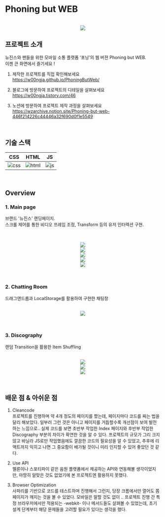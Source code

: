 # Phoning but WEB
 
<p align="center">
  <br>
  <img src="./readmeSrc/logo.png">
  <br>
</p>

## 프로젝트 소개

<p align="justify">
뉴진스와 팬들을 위한 모바일 소통 플랫폼 ‘포닝’의 웹 버젼 Phoning but WEB.
<br>이젠 큰 화면에서 즐기세요 !<br>


1. 제작한 프로젝트를 직접 확인해보세요<br>
https://w00ngja.github.io/PhoningButWeb/

2. 블로그에 방문하여 프로젝트의 디테일을 살펴보세요<br>
https://w00ngja.tistory.com/46<br>

2. 노션에 방문하여 프로젝트 제작 과정을 살펴보세요<br>
https://wzarchive.notion.site/Phoning-but-web-446f214226c44446a32f690d0f1e5549
</p>


<br>

## 기술 스택

|     CSS     |    HTML   |  JS   |
| :--------:  | :--------: | :------: |
|   ![css]    |   ![html]   | ![js] |

<br>

## Overview

### 1. Main page
<p align="justify">
브랜드 '뉴진스' 랜딩페이지.<br>
스크롤 제어를 통한 비디오 프레임 조정, Transform 등의 유저 인터렉션 구현.
</p>


<p align="center">
  <br>
  
  <br>
  <img src="./readmeSrc/ss1.png">
  <br>
  <img src="./readmeSrc/ss2.png">
  <br>
  <img src="./readmeSrc/ss3.png">
  <br>
  <img src="./readmeSrc/ss4.png">
  <br>
  <img src="./readmeSrc/gif1.gif">
  <br>
</p>

<br>

### 2. Chatting Room

<p align="justify">
드래그앤드롭과 LocalStorage를 활용하여 구현한 채팅창
</p>


<p align="center">
  <br>
  <img src="./readmeSrc/ss5.png">
  <br>
</p>

<br>

### 3. Discography

<p align="justify">
랜덤 Transition을 활용한 Item Shuffling
</p>

<p align="center">
  <br>
  <img src="./readmeSrc/ss6.png">
  <br>
  <img src="./readmeSrc/ss7.png">
  <br>
  
  <img src="./readmeSrc/gif2.gif">
  <br>
</p>

<br>

## 배운 점 & 아쉬운 점

<p align="justify">


1. Cleancode<br>
프로젝트를 진행하며 약 4개 정도의 페이지를 짰는데, 페이지마다 코드를 짜는 법을 달리 해보았다. 일부러 그런 것은 아니고 페이지를 거듭할수록 개선점이 보여 발전하는 느낌으로.. 실제 코드를 보면 초반부 작업한 Index 페이지와 후반부 작업한 Discography 부분의 차이가 확연한 것을 알 수 있다. 프로젝트의 규모가 그리 크지 않고 바닐라 JS로만 작업했음에도 깔끔한 코드의 필요성을 알 수 있었고, 추후에 리액트까지 익히고 나면 그 중요함이 배가될 것이니 미리 인지할 수 있어 좋았던 것 같다.


2. Use API<br>
멜론이나 스포티파이 같은 음원 플랫폼에서 제공하는 API와 연동해볼 생각이었지만, 마땅히 알맞은 것도 없었기에 본 프로젝트엔 활용하지 못했다. 



3. Browser Optimization<br>
사파리를 기반으로 코드를 테스트하며 진행해서 그런지, 당장 크롬에서만 열어도 쫌 페이지가 깨지는 것을 볼 수 있었다. 모바일은 말할 것도 없이 .. 프로젝트 진행 간 특정 브라우저에서만 적용되는 -webkit- 이나 메서드들도 살펴볼 수 있었는데, 초기 설계 단계부터 해당 문제들을 고려할 필요가 있다는 생각을 했다.

</p>

<br>

<!-- Stack Icon Refernces -->

[js]: /readmeSrc/javascript.svg
[css]: /readmeSrc/css.svg
[html]: /readmeSrc/html.svg

